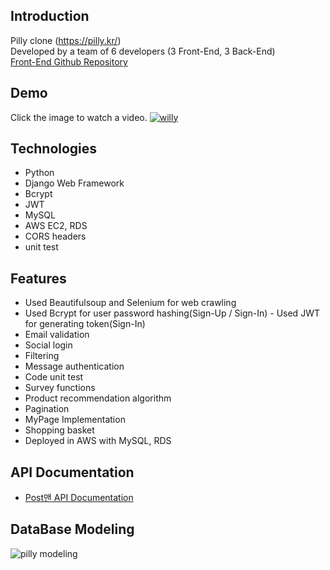## Introduction
Pilly clone (https://pilly.kr/)<br>
Developed by a team of 6 developers (3 Front-End, 3 Back-End)<br>
[Front-End Github Repository](https://github.com/wecode-bootcamp-korea/Willy-frontend)

## Demo
Click the image to watch a video.
[![willy](https://img.youtube.com/vi/0Q87dp_r9fI/0.jpg)](https://youtu.be/0Q87dp_r9fI)

## Technologies
- Python
- Django Web Framework
- Bcrypt
- JWT
- MySQL
- AWS EC2, RDS
- CORS headers
- unit test

## Features
- Used Beautifulsoup and Selenium for web crawling
- Used Bcrypt for user password hashing(Sign-Up / Sign-In) - Used JWT for generating token(Sign-In)
- Email validation
- Social login
- Filtering
- Message authentication
- Code unit test
- Survey functions
- Product recommendation algorithm
- Pagination
- MyPage Implementation
- Shopping basket
- Deployed in AWS with MySQL, RDS

## API Documentation
- [Post맨 API Documentation](https://documenter.getpostman.com/view/11391187/Szt8c9RT?version=latest)

## DataBase Modeling
![pilly modeling](https://user-images.githubusercontent.com/56547148/83351699-3eec3e80-a381-11ea-82d0-6f45534c153e.png)
